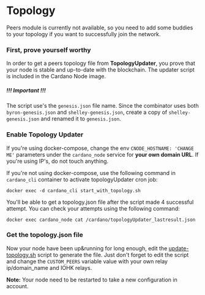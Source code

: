 # Topology

Peers module is currently not available, so you need to add some buddies to your
topology if you want to successfully join the network.

### First, prove yourself worthy

In order to get a peers topology file from **TopologyUpdater**, you prove that your
node is stable and up-to-date with the blockchain. The updater script is included
in the Cardano Node image. 

##### !!! Important !!!
The script use's the `genesis.json` file name. Since the combinator uses both `byron-genesis.json` and
`shelley-genesis.json`, create a copy of `shelley-genesis.json` and renamed it to `genesis.json`.

### Enable Topology Updater

If you're using docker-compose, change the env `CNODE_HOSTNAME: 'CHANGE ME'` parameters under the
`cardano_node` service for **your own domain URL**. If you're using IP's, do not touch anything.

If you're not using docker-compose, use the following command in `cardano_cli` container to activate
topologyUpdater cron job:

    docker exec -d cardano_cli start_with_topology.sh
    
You'll be able to get a topology.json file after the script made 4 successful attempt. You can
check your attempts using the following command:

    docker exec cardano_node cat /cardano/topologyUpdater_lastresult.json
    
### Get the topology.json file

Now your node have been up&running for long enough, edit the [update-topology.sh](../Scripts/update-topology.sh)
script to generate the file. Just don't forget to edit the script and change the `CUSTOM_PEERS` variable value with
your own relay ip/domain_name and IOHK relays.

**Note:** Your node need to be restarted to take a new configuration in account.
